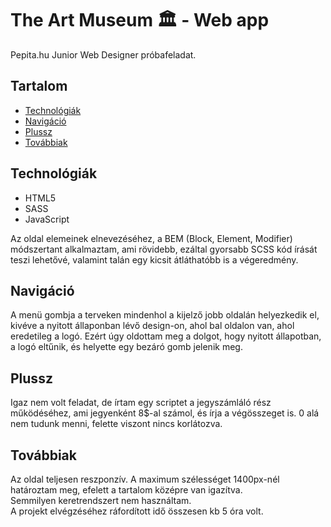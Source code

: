 # The Art Museum :classical_building: - Web app

Pepita.hu Junior Web Designer próbafeladat.

## Tartalom
* [Technológiák](#Technológiák)
* [Navigáció](#Navigáció)
* [Plussz](#Plussz)
* [Továbbiak](#Továbbiak)

## Technológiák
* HTML5
* SASS
* JavaScript

Az oldal elemeinek elnevezéséhez, a BEM (Block, Element, Modifier) módszertant alkalmaztam, ami rövidebb, ezáltal gyorsabb SCSS kód írását teszi lehetővé, valamint talán egy kicsit átláthatóbb is a végeredmény.

## Navigáció
A menü gombja a terveken mindenhol a kijelző jobb oldalán helyezkedik el, kivéve a nyitott állaponban lévő design-on, ahol bal oldalon van, ahol eredetileg a logó. Ezért úgy oldottam meg a dolgot, hogy nyitott állapotban, a logó eltűnik, és helyette egy bezáró gomb jelenik meg.

## Plussz
Igaz nem volt feladat, de írtam egy scriptet a jegyszámláló rész működéséhez, ami jegyenként 8$-al számol, és írja a végösszeget is. 0 alá nem tudunk menni, felette viszont nincs korlátozva.

## Továbbiak
Az oldal teljesen reszponzív. A maximum szélességet 1400px-nél határoztam meg, efelett a tartalom középre van igazítva. <br />
Semmilyen keretrendszert nem használtam. <br />
A projekt elvégzéséhez ráfordított idő összesen kb 5 óra volt.